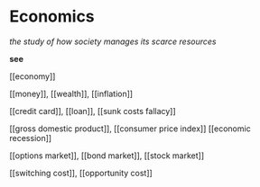 # Economics

_the study of how society manages its scarce resources_

**see**

[[economy]]

[[money]], [[wealth]], [[inflation]]

[[credit card]], [[loan]], [[sunk costs fallacy]]

[[gross domestic product]], [[consumer price index]] [[economic recession]]

[[options market]], [[bond market]], [[stock market]]

[[switching cost]], [[opportunity cost]]
